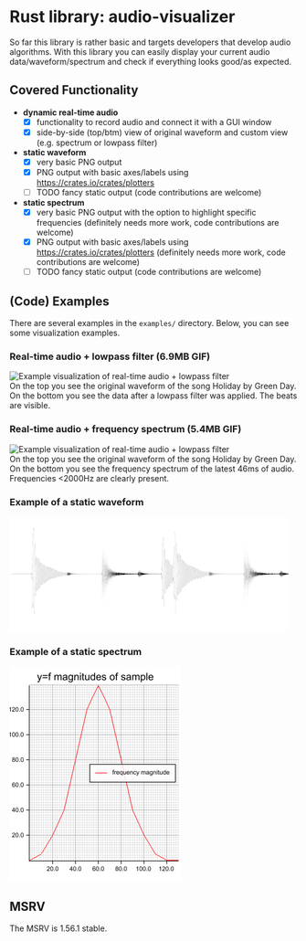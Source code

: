 # Rust library: audio-visualizer

So far this library is rather basic and targets developers that develop audio algorithms. With this library you can
easily display your current audio data/waveform/spectrum and check if everything looks good/as expected.

## Covered Functionality

- **dynamic real-time audio**
    - [x] functionality to record audio and connect it with a GUI window
    - [x] side-by-side (top/btm) view of original waveform and custom view (e.g. spectrum or lowpass filter)

- **static waveform**
    - [x] very basic PNG output
    - [x] PNG output with basic axes/labels using https://crates.io/crates/plotters
    - [ ] TODO fancy static output (code contributions are welcome)

- **static spectrum**
    - [x] very basic PNG output with the option to highlight specific frequencies
      (definitely needs more work, code contributions are welcome)
    - [x] PNG output with basic axes/labels using https://crates.io/crates/plotters
      (definitely needs more work, code contributions are welcome)
    - [ ] TODO fancy static output (code contributions are welcome)

## (Code) Examples
There are several examples in the `examples/` directory. Below, you can see some visualization examples.

### Real-time audio + lowpass filter (6.9MB GIF)
![Example visualization of real-time audio + lowpass filter](res/live_demo_lowpass_filter_green_day_holiday.gif "Example visualization of real-time audio + lowpass filter") \
On the top you see the original waveform of the song Holiday by Green Day. On the bottom you see the data after a
lowpass filter was applied. The beats are visible.

### Real-time audio + frequency spectrum (5.4MB GIF)
![Example visualization of real-time audio + lowpass filter](res/live_demo_spectrum_green_day_holiday.gif "Example visualization of real-time audio + lowpass filter") \
On the top you see the original waveform of the song Holiday by Green Day. On the bottom you see
the frequency spectrum of the latest 46ms of audio. Frequencies <2000Hz are clearly present.


### Example of a static waveform

![Example visualization of a waveform](png_waveform_example.png "Example visualization of a waveform")

### Example of a static spectrum

![Example visualization of a spectrum (0-140hz)](plotters_spectrum_example.png "Example visualization of a spectrum (0-140hz)")

## MSRV
The MSRV is 1.56.1 stable.
